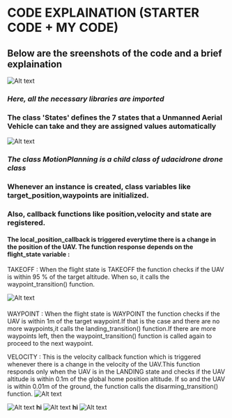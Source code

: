 # CODE EXPLAINATION (STARTER CODE + MY CODE)
## Below are the sreenshots of the code and a brief explaination  
![Alt text](https://github.com/sparklytopaz/MotionPlanning/blob/master/m1.JPG?raw=true "m1")
### *Here, all the necessary libraries are imported*
### The class 'States' defines the 7 states that a Unmanned Aerial Vehicle can take and they are assigned values automatically
![Alt text](https://github.com/sparklytopaz/MotionPlanning/blob/master/m2.JPG?raw=true "m2")
### *The class **MotionPlanning** is a child class of udacidrone drone class*
### Whenever an instance is created, class variables like target_position,waypoints  are initialized.
### Also, callback functions like position,velocity and state are registered.
#### The local_position_callback is triggered everytime there is a change in the position of the UAV. The function response depends on the flight_state variable :
  TAKEOFF : When the flight state is TAKEOFF the function checks if the UAV is within 95 % of the target altitude. When so, it calls the     waypoint_transition() function.

![Alt text](https://github.com/sparklytopaz/MotionPlanning/blob/master/m3.png?raw=true "m3")
#### 
  WAYPOINT : When the flight state is WAYPOINT the function checks if the UAV is within 1m of the target waypoint.If that is the case and   there are no more waypoints,it calls the landing_transition() function.If there are more waypoints left, then the waypoint_transition()   function is called again to proceed to the next waypoint.
  
  VELOCITY : This is the velocity callback function which is triggered whenever there is a change in the velocity of the UAV.This           function responds only when the UAV is in the LANDING state and checks if the UAV altitude is within 0.1m of the global home position     altitude. If so and the UAV is within 0.01m of the ground, the function calls the disarming_transition() function.
![Alt text](https://github.com/sparklytopaz/MotionPlanning/blob/master/m4.png?raw=true "m4")

![Alt text](https://github.com/sparklytopaz/MotionPlanning/blob/master/m5.png?raw=true "m5")
**hi**
![Alt text](https://github.com/sparklytopaz/MotionPlanning/blob/master/m6.png?raw=true "m6")
**hi**
![Alt text](https://github.com/sparklytopaz/MotionPlanning/blob/master/m7.png?raw=true "m7")

